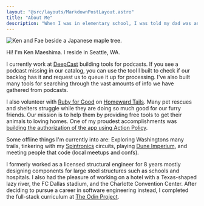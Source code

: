 ```yaml
---
layout: "@src/layouts/MarkdownPostLayout.astro"
title: "About Me"
description: "When I was in elementary school, I was told my dad was an alien. Ever since, I've been trying to discover how to use my half-alien powers."
---
```


![Ken and Fae beside a Japanese maple tree.](/japan-garden.png)

Hi! I'm Ken Maeshima. I reside in Seattle, WA.

I currently work at [DeepCast](https://deepcast.fm) building tools for podcasts. If you see a podcast missing in our catalog, you can use the tool I built to check if our backlog has it and request us to queue it up for processing. I've also built many tools for searching through the vast amounts of info we have gathered from podcasts.

I also volunteer with [Ruby for Good](https://rubyforgood.org) on [Homeward Tails](https://homewardtails.org). Many pet rescues and shelters struggle while they are doing so much good for our furry friends. Our mission is to help them by providing free tools to get their animals to loving homes. One of my proudest accomplishments was [building the authorization of the app using Action Policy](https://github.com/rubyforgood/pet-rescue/pull/466).

Some offline things I'm currently into are: Exploring Washingtons many trails, tinkering with my [Spintronics](https://upperstory.com/spintronics/) circuits, playing [Dune Imperium](https://www.direwolfdigital.com/dune-imperium/), and meeting people that code (local meetups and confs).

I formerly worked as a licensed structural engineer for <nobr>8 years</nobr> mostly designing components for large steel structures such as schools and hospitals. I also had the pleasure of working on a hotel with a Texas-shaped lazy river, the FC Dallas stadium, and the Charlotte Convention Center. After deciding to pursue a career in software engineering instead, I completed the <nobr>full-stack</nobr> curriculum at [The Odin Project](https://www.theodinproject.com).
